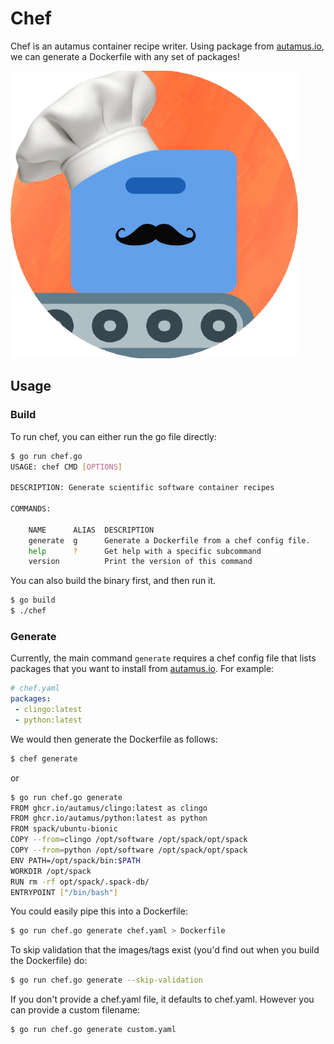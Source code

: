 # Chef

Chef is an autamus container recipe writer. Using package from [autamus.io](autamus.io),
we can generate a Dockerfile with any set of packages!

![img/chef-stash.png](img/chef-stash.png)

## Usage

### Build

To run chef, you can either run the go file directly:

```bash
$ go run chef.go
USAGE: chef CMD [OPTIONS]

DESCRIPTION: Generate scientific software container recipes

COMMANDS:

    NAME      ALIAS  DESCRIPTION
    generate  g      Generate a Dockerfile from a chef config file.
    help      ?      Get help with a specific subcommand
    version          Print the version of this command
```

You can also build the binary first, and then run it.

```bash
$ go build
$ ./chef
```

### Generate

Currently, the main command `generate` requires a chef config file that lists
packages that you want to install from [autamus.io](autamus.io). For example:

```yaml
# chef.yaml
packages:
 - clingo:latest
 - python:latest
```

We would then generate the Dockerfile as follows:

```bash
$ chef generate
```
or
```bash
$ go run chef.go generate
FROM ghcr.io/autamus/clingo:latest as clingo
FROM ghcr.io/autamus/python:latest as python
FROM spack/ubuntu-bionic
COPY --from=clingo /opt/software /opt/spack/opt/spack
COPY --from=python /opt/software /opt/spack/opt/spack
ENV PATH=/opt/spack/bin:$PATH
WORKDIR /opt/spack
RUN rm -rf opt/spack/.spack-db/
ENTRYPOINT ["/bin/bash"]
```

You could easily pipe this into a Dockerfile:

```bash
$ go run chef.go generate chef.yaml > Dockerfile
```

To skip validation that the images/tags exist (you'd find out when you build the Dockerfile) do:

```bash
$ go run chef.go generate --skip-validation
```

If you don't provide a chef.yaml file, it defaults to chef.yaml. However you
can provide a custom filename:

```bash
$ go run chef.go generate custom.yaml
```
